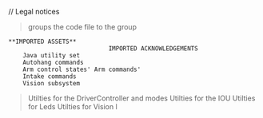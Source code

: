 // Legal notices



> groups the code file to the group
```
**IMPORTED ASSETS**
                            IMPORTED ACKNOWLEDGEMENTS
    Java utility set
    Autohang commands
    Arm control states' Arm commands'
    Intake commands
    Vision subsystem 
   ```
   
  > Utilties for the DriverController and modes
    Utilties for the IOU
    Utilties for Leds
    Utilties for Vision
    l